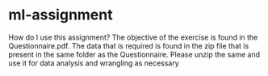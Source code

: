 # ml-assignment
How do I use this assignment?
The objective of the exercise is found in the Questionnaire.pdf. 
The data that is required is found in the zip file that is present in the same folder as the Questionnaire. Please unzip the same and use it for data analysis and wrangling as necessary
